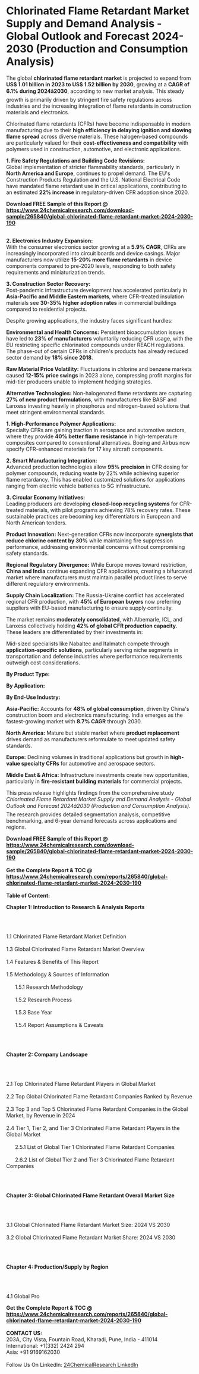 <h1>Chlorinated Flame Retardant Market Supply and Demand Analysis - Global Outlook and Forecast 2024-2030 (Production and Consumption Analysis)</h1><p>The global <strong>chlorinated flame retardant market</strong> is projected to expand from <strong>US$ 1.01 billion in 2023 to US$ 1.52 billion by 2030</strong>, growing at a <strong>CAGR of 6.1% during 2024â2030</strong>, according to new market analysis. This steady growth is primarily driven by stringent fire safety regulations across industries and the increasing integration of flame retardants in construction materials and electronics.</p><p>Chlorinated flame retardants (CFRs) have become indispensable in modern manufacturing due to their <strong>high efficiency in delaying ignition and slowing flame spread</strong> across diverse materials. These halogen-based compounds are particularly valued for their <strong>cost-effectiveness and compatibility</strong> with polymers used in construction, automotive, and electronic applications.</p><p><strong>1. Fire Safety Regulations and Building Code Revisions:</strong><br>
Global implementation of stricter flammability standards, particularly in <strong>North America and Europe</strong>, continues to propel demand. The EU's Construction Products Regulation and the U.S. National Electrical Code have mandated flame retardant use in critical applications, contributing to an estimated <strong>22% increase</strong> in regulatory-driven CFR adoption since 2020.</p><div><b>Download FREE Sample of this Report @ 
            <a href="https://www.24chemicalresearch.com/download-sample/265840/global-chlorinated-flame-retardant-market-2024-2030-190">
            https://www.24chemicalresearch.com/download-sample/265840/global-chlorinated-flame-retardant-market-2024-2030-190</a></b></div><br><p><strong>2. Electronics Industry Expansion:</strong><br>
With the consumer electronics sector growing at a <strong>5.9% CAGR</strong>, CFRs are increasingly incorporated into circuit boards and device casings. Major manufacturers now utilize <strong>15-20% more flame retardants</strong> in device components compared to pre-2020 levels, responding to both safety requirements and miniaturization trends.</p><p><strong>3. Construction Sector Recovery:</strong><br>
Post-pandemic infrastructure development has accelerated particularly in <strong>Asia-Pacific and Middle Eastern markets</strong>, where CFR-treated insulation materials see <strong>30-35% higher adoption rates</strong> in commercial buildings compared to residential projects.</p><p>Despite growing applications, the industry faces significant hurdles:</p><p><strong>Environmental and Health Concerns:</strong> Persistent bioaccumulation issues have led to <strong>23% of manufacturers</strong> voluntarily reducing CFR usage, with the EU restricting specific chlorinated compounds under REACH regulations. The phase-out of certain CFRs in children's products has already reduced sector demand by <strong>18% since 2018</strong>.</p><p><strong>Raw Material Price Volatility:</strong> Fluctuations in chlorine and benzene markets caused <strong>12-15% price swings</strong> in 2023 alone, compressing profit margins for mid-tier producers unable to implement hedging strategies.</p><p><strong>Alternative Technologies:</strong> Non-halogenated flame retardants are capturing <strong>27% of new product formulations</strong>, with manufacturers like BASF and Lanxess investing heavily in phosphorus and nitrogen-based solutions that meet stringent environmental standards.</p><p><strong>1. High-Performance Polymer Applications:</strong><br>
Specialty CFRs are gaining traction in aerospace and automotive sectors, where they provide <strong>40% better flame resistance</strong> in high-temperature composites compared to conventional alternatives. Boeing and Airbus now specify CFR-enhanced materials for 17 key aircraft components.</p><p><strong>2. Smart Manufacturing Integration:</strong><br>
Advanced production technologies allow <strong>95% precision</strong> in CFR dosing for polymer compounds, reducing waste by 22% while achieving superior flame retardancy. This has enabled customized solutions for applications ranging from electric vehicle batteries to 5G infrastructure.</p><p><strong>3. Circular Economy Initiatives:</strong><br>
Leading producers are developing <strong>closed-loop recycling systems</strong> for CFR-treated materials, with pilot programs achieving 78% recovery rates. These sustainable practices are becoming key differentiators in European and North American tenders.</p><p><strong>Product Innovation:</strong> Next-generation CFRs now incorporate <strong>synergists that reduce chlorine content by 30%</strong> while maintaining fire suppression performance, addressing environmental concerns without compromising safety standards.</p><p><strong>Regional Regulatory Divergence:</strong> While Europe moves toward restriction, <strong>China and India</strong> continue expanding CFR applications, creating a bifurcated market where manufacturers must maintain parallel product lines to serve different regulatory environments.</p><p><strong>Supply Chain Localization:</strong> The Russia-Ukraine conflict has accelerated regional CFR production, with <strong>45% of European buyers</strong> now preferring suppliers with EU-based manufacturing to ensure supply continuity.</p><p>The market remains <strong>moderately consolidated</strong>, with Albemarle, ICL, and Lanxess collectively holding <strong>42% of global CFR production capacity</strong>. These leaders are differentiated by their investments in:</p><p>Mid-sized specialists like Nabaltec and Italmatch compete through <strong>application-specific solutions</strong>, particularly serving niche segments in transportation and defense industries where performance requirements outweigh cost considerations.</p><p><strong>By Product Type:</strong></p><p><strong>By Application:</strong></p><p><strong>By End-Use Industry:</strong></p><p><strong>Asia-Pacific:</strong> Accounts for <strong>48% of global consumption</strong>, driven by China's construction boom and electronics manufacturing. India emerges as the fastest-growing market with <strong>8.7% CAGR</strong> through 2030.</p><p><strong>North America:</strong> Mature but stable market where <strong>product replacement</strong> drives demand as manufacturers reformulate to meet updated safety standards.</p><p><strong>Europe:</strong> Declining volumes in traditional applications but growth in <strong>high-value specialty CFRs</strong> for automotive and aerospace sectors.</p><p><strong>Middle East &amp; Africa:</strong> Infrastructure investments create new opportunities, particularly in <strong>fire-resistant building materials</strong> for commercial projects.</p><p>This press release highlights findings from the comprehensive study <em>Chlorinated Flame Retardant Market Supply and Demand Analysis - Global Outlook and Forecast 2024â2030 (Production and Consumption Analysis)</em>. The research provides detailed segmentation analysis, competitive benchmarking, and 6-year demand forecasts across applications and regions.</p><div><b>Download FREE Sample of this Report @ 
            <a href="https://www.24chemicalresearch.com/download-sample/265840/global-chlorinated-flame-retardant-market-2024-2030-190">
            https://www.24chemicalresearch.com/download-sample/265840/global-chlorinated-flame-retardant-market-2024-2030-190</a></b></div><br><div><b>Get the Complete Report & TOC @ 
            <a href="https://www.24chemicalresearch.com/reports/265840/global-chlorinated-flame-retardant-market-2024-2030-190">
            https://www.24chemicalresearch.com/reports/265840/global-chlorinated-flame-retardant-market-2024-2030-190</a></b></div><br>
            <b>Table of Content:</b><p><p><strong>Chapter 1: Introduction to Research &amp; Analysis Reports</strong></p><br />
<br />
<p>1.1 Chlorinated Flame Retardant  Market Definition<br /><br />
1.3 Global Chlorinated Flame Retardant  Market Overview<br /><br />
1.4 Features &amp; Benefits of This Report<br /><br />
1.5 Methodology &amp; Sources of Information<br /><br />
&nbsp;&nbsp;&nbsp;&nbsp;&nbsp; 1.5.1 Research Methodology<br /><br />
&nbsp;&nbsp;&nbsp;&nbsp;&nbsp; 1.5.2 Research Process<br /><br />
&nbsp;&nbsp;&nbsp;&nbsp;&nbsp; 1.5.3 Base Year<br /><br />
&nbsp;&nbsp;&nbsp;&nbsp;&nbsp; 1.5.4 Report Assumptions &amp; Caveats</p><br />
<br />
<p><strong>Chapter 2: Company Landscape</strong></p><br />
<br />
<p>2.1 Top Chlorinated Flame Retardant  Players in Global Market<br /><br />
2.2 Top Global Chlorinated Flame Retardant  Companies Ranked by Revenue<br /><br />
2.3 Top 3 and Top 5 Chlorinated Flame Retardant  Companies in the Global Market, by Revenue in 2024<br /><br />
2.4 Tier 1, Tier 2, and Tier 3 Chlorinated Flame Retardant  Players in the Global Market<br /><br />
&nbsp;&nbsp;&nbsp;&nbsp;&nbsp; 2.5.1 List of Global Tier 1 Chlorinated Flame Retardant  Companies<br /><br />
&nbsp;&nbsp;&nbsp;&nbsp;&nbsp; 2.6.2 List of Global Tier 2 and Tier 3 Chlorinated Flame Retardant  Companies</p><br />
<br />
<p><strong>Chapter 3: Global Chlorinated Flame Retardant  Overall Market Size</strong></p><br />
<br />
<p>3.1 Global Chlorinated Flame Retardant  Market Size: 2024 VS 2030<br /><br />
3.2 Global Chlorinated Flame Retardant  Market Share: 2024 VS 2030</p><br />
<br />
<p><strong>Chapter 4: Production/Supply by Region</strong></p><br />
<br />
<p>4.1 Global Pro</p><div><b>Get the Complete Report & TOC @ 
            <a href="https://www.24chemicalresearch.com/reports/265840/global-chlorinated-flame-retardant-market-2024-2030-190">
            https://www.24chemicalresearch.com/reports/265840/global-chlorinated-flame-retardant-market-2024-2030-190</a></b></div><br><b>CONTACT US:</b><br>
            203A, City Vista, Fountain Road, Kharadi, Pune, India - 411014<br>
            International: +1(332) 2424 294<br>
            Asia: +91 9169162030 <br><br>
            Follow Us On LinkedIn: <a href="https://www.linkedin.com/company/24chemicalresearch/">24ChemicalResearch LinkedIn</a>
